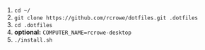 1) `cd ~/`
1) `git clone https://github.com/rcrowe/dotfiles.git .dotfiles`
1) `cd .dotfiles`
1) **optional:** `COMPUTER_NAME=rcrowe-desktop`
1) `./install.sh`
